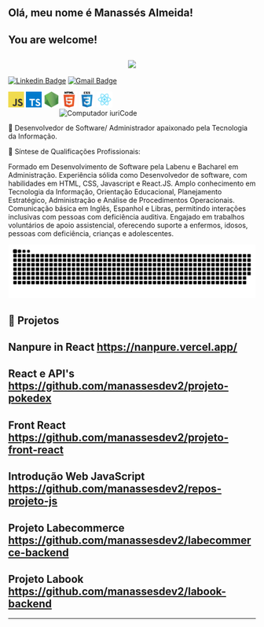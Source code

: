 ## Olá, meu nome é <strong>Manassés Almeida!</strong>
## You are welcome!</strong>
##

<!-- Gif Traço -->
<p align="center">
    <img src="https://user-images.githubusercontent.com/57417305/81239377-13bd3c00-8fdb-11ea-9567-30a27becb1bf.gif">

[![Linkedin Badge](https://img.shields.io/badge/-LinkedIn-blue?style=for-the-badge&logo=Linkedin&logoColor=white&link=https://www.linkedin.com/in/devmanasses/)](https://www.linkedin.com/in/devmanasses/)
[![Gmail Badge](https://img.shields.io/badge/-Gmail-c14438?style=for-the-badge&logo=Gmail&logoColor=white&link=mailto:manasses2@gmail.com)](mailto:manasses2@gmail.com)

<code><img height="32" src="https://raw.githubusercontent.com/github/explore/80688e429a7d4ef2fca1e82350fe8e3517d3494d/topics/javascript/javascript.png" alt="Javascript"/></code>
<code><img height="32" src="https://raw.githubusercontent.com/github/explore/80688e429a7d4ef2fca1e82350fe8e3517d3494d/topics/typescript/typescript.png" alt="Typescript"/></code>
<code><img height="32" src="https://raw.githubusercontent.com/github/explore/80688e429a7d4ef2fca1e82350fe8e3517d3494d/topics/nodejs/nodejs.png" alt="Nodejs"/></code>
<code><img height="32" src="https://raw.githubusercontent.com/github/explore/80688e429a7d4ef2fca1e82350fe8e3517d3494d/topics/html/html.png" alt="HTML5"/></code>
<code><img height="32" src="https://raw.githubusercontent.com/github/explore/80688e429a7d4ef2fca1e82350fe8e3517d3494d/topics/css/css.png" alt="CSS"/></code>
<code><img height="32" src="https://raw.githubusercontent.com/github/explore/80688e429a7d4ef2fca1e82350fe8e3517d3494d/topics/react/react.png" alt="React"/></code>
<img src="https://raw.githubusercontent.com/MicaelliMedeiros/micaellimedeiros/master/image/computer-illustration.png" min-width="400px" max-width="400px" width="400px" align="right" alt="Computador iuriCode">

##
<p align="left"> 
💼 Desenvolvedor de Software/ Administrador apaixonado pela Tecnologia da Informação. 

  🎯 Síntese de Qualificações Profissionais:

Formado em Desenvolvimento de Software pela Labenu e Bacharel em Administração. Experiência sólida como Desenvolvedor de software, com habilidades em HTML, CSS, Javascript e React.JS.
Amplo conhecimento em Tecnologia da Informação, Orientação Educacional, Planejamento Estratégico, Administração e Análise de Procedimentos Operacionais.
Comunicação básica em Inglês, Espanhol e Libras, permitindo interações inclusivas com pessoas com deficiência auditiva.
Engajado em trabalhos voluntários de apoio assistencial, oferecendo suporte a enfermos, idosos, pessoas com deficiência, crianças e adolescentes.
<!--![Snake animation](https://github.com/jnthmota/jnthmota/blob/output/github-contribution-grid-snake.gif)-->
![Snake animation](https://github.com/jnthmota/jnthmota/blob/output/github-contribution-grid-snake.svg)
## 🔭 Projetos
## Nanpure in React https://nanpure.vercel.app/
## React e API's  https://github.com/manassesdev2/projeto-pokedex
## Front React  https://github.com/manassesdev2/projeto-front-react
## Introdução Web JavaScript  https://github.com/manassesdev2/repos-projeto-js
## Projeto Labecommerce  https://github.com/manassesdev2/labecommerce-backend
## Projeto Labook  https://github.com/manassesdev2/labook-backend
----

